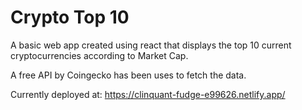 
# Crypto Top 10

A basic web app created using react that displays the top 10 current cryptocurrencies according to Market Cap.

A free API by Coingecko has been uses to fetch the data.


Currently deployed at: 
https://clinquant-fudge-e99626.netlify.app/